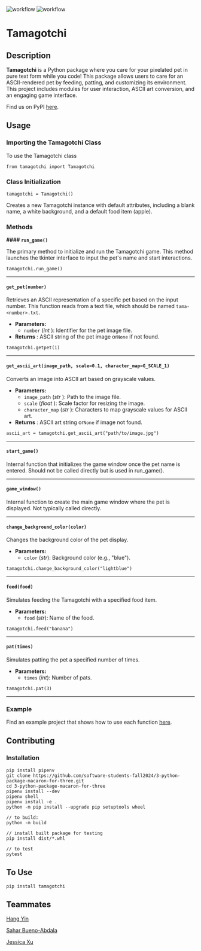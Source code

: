 ![workflow](https://github.com/software-students-fall2024/3-python-package-macaron-for-three/actions/workflows/event-logger.yml/badge.svg)
![workflow](https://github.com/software-students-fall2024/3-python-package-macaron-for-three/actions/workflows/python-package.yml/badge.svg)

# Tamagotchi

## Description

**Tamagotchi** is a Python package where you care for your pixelated pet in pure text form while you code! This package allows users to care for an ASCII-rendered pet by feeding, patting, and customizing its environment. This project includes modules for user interaction, ASCII art conversion, and an engaging game interface.

Find us on PyPI [here](https://pypi.org/project/tamagotchi/).

## Usage

### Importing the Tamagotchi Class

To use the Tamagotchi class

`from tamagotchi import Tamagotchi`

### Class Initialization

`tamagotchi = Tamagotchi()`

Creates a new Tamagotchi instance with default attributes, including a blank name, a white background, and a default food item (apple).

### Methods

**#### `run_game()`**

The primary method to initialize and run the Tamagotchi game. This method launches the tkinter interface to input the pet's name and start interactions.

`tamagotchi.run_game()`

---

#### **`get_pet(number)`**

Retrieves an ASCII representation of a specific pet based on the input number. This function reads from a text file, which should be named `tama-<number>.txt`.

* **Parameters:**
  * `number` (*int* ): Identifier for the pet image file.
* **Returns** : ASCII string of the pet image or`None` if not found.

`tamagotchi.getpet(1)`

---

#### `get_ascii_art(image_path, scale=0.1, character_map=G_SCALE_1)`

Converts an image into ASCII art based on grayscale values.

* **Parameters:**
  * `image_path` (*str* ): Path to the image file.
  * `scale` (*float* ): Scale factor for resizing the image.
  * `character_map` (*str* ): Characters to map grayscale values for ASCII art.
* **Returns** : ASCII art string or`None` if image not found.

`ascii_art = tamagotchi.get_ascii_art("path/to/image.jpg")`

---

#### `start_game()`

Internal function that initializes the game window once the pet name is entered. Should not be called directly but is used in run_game().

---

#### `game_window()`

Internal function to create the main game window where the pet is displayed. Not typically called directly.

---

#### `change_background_color(color)`

Changes the background color of the pet display.

* **Parameters:**
  * `color` (*str*): Background color (e.g., "blue").

`tamagotchi.change_background_color("lightblue")`

---

#### `feed(food)`

Simulates feeding the Tamagotchi with a specified food item.

* **Parameters:**
  * `food` (*str*): Name of the food.

`tamagotchi.feed("banana")`

---

#### `pat(times)`

Simulates patting the pet a specified number of times.

* **Parameters:**
  * `times` (*int*): Number of pats.

`tamagotchi.pat(3)`

---

### Example

Find an example project that shows how to use each function [here]().

## Contributing

### Installation

```
pip install pipenv
git clone https://github.com/software-students-fall2024/3-python-package-macaron-for-three.git
cd 3-python-package-macaron-for-three
pipenv install --dev
pipenv shell
pipenv install -e .
python -m pip install --upgrade pip setuptools wheel

// to build:
python -m build

// install built package for testing
pip install dist/*.whl 

// to test
pytest

```
## To Use

```
pip install tamagotchi
```

## Teammates

[Hang Yin](https://github.com/Popilopi168)

[Sahar Bueno-Abdala](https://github.com/saharbueno)

[Jessica Xu](https://github.com/Jessicakk0711)